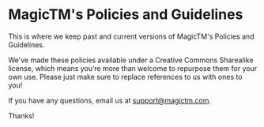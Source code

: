 MagicTM's Policies and Guidelines
======

This is where we keep past and current versions of MagicTM's Policies and Guidelines. 

We've made these policies available under a Creative Commons Sharealike license, which means you’re more than welcome to repurpose them for your own use. Please just make sure to replace references to us with ones to you!

If you have any questions, email us at support@magictm.com. 

Thanks!
